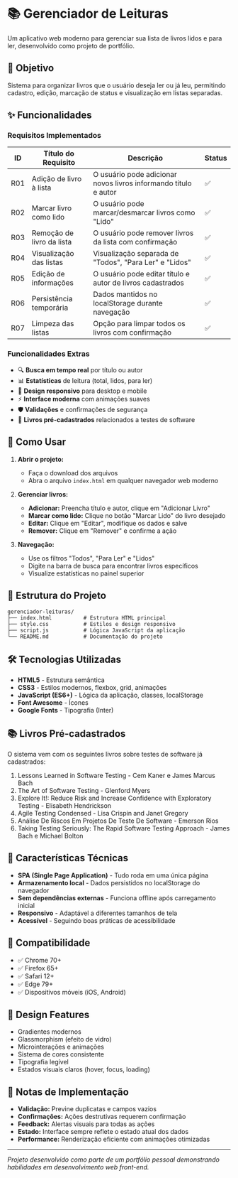 # 📚 Gerenciador de Leituras

Um aplicativo web moderno para gerenciar sua lista de livros lidos e para ler, desenvolvido como projeto de portfólio.

## 🎯 Objetivo

Sistema para organizar livros que o usuário deseja ler ou já leu, permitindo cadastro, edição, marcação de status e visualização em listas separadas.

## ✨ Funcionalidades

### Requisitos Implementados

| ID | Título do Requisito | Descrição | Status |
|----|-------------------|-----------|---------|
| R01 | Adição de livro à lista | O usuário pode adicionar novos livros informando título e autor | ✅ |
| R02 | Marcar livro como lido | O usuário pode marcar/desmarcar livros como "Lido" | ✅ |
| R03 | Remoção de livro da lista | O usuário pode remover livros da lista com confirmação | ✅ |
| R04 | Visualização das listas | Visualização separada de "Todos", "Para Ler" e "Lidos" | ✅ |
| R05 | Edição de informações | O usuário pode editar título e autor de livros cadastrados | ✅ |
| R06 | Persistência temporária | Dados mantidos no localStorage durante navegação | ✅ |
| R07 | Limpeza das listas | Opção para limpar todos os livros com confirmação | ✅ |

### Funcionalidades Extras

- 🔍 **Busca em tempo real** por título ou autor
- 📊 **Estatísticas** de leitura (total, lidos, para ler)
- 📱 **Design responsivo** para desktop e mobile
- ⚡ **Interface moderna** com animações suaves
- 🛡️ **Validações** e confirmações de segurança
- 💾 **Livros pré-cadastrados** relacionados a testes de software

## 🚀 Como Usar

1. **Abrir o projeto:**
   - Faça o download dos arquivos
   - Abra o arquivo `index.html` em qualquer navegador web moderno

2. **Gerenciar livros:**
   - **Adicionar:** Preencha título e autor, clique em "Adicionar Livro"
   - **Marcar como lido:** Clique no botão "Marcar Lido" do livro desejado
   - **Editar:** Clique em "Editar", modifique os dados e salve
   - **Remover:** Clique em "Remover" e confirme a ação

3. **Navegação:**
   - Use os filtros "Todos", "Para Ler" e "Lidos"
   - Digite na barra de busca para encontrar livros específicos
   - Visualize estatísticas no painel superior

## 📁 Estrutura do Projeto

```
gerenciador-leituras/
├── index.html          # Estrutura HTML principal
├── style.css           # Estilos e design responsivo
├── script.js           # Lógica JavaScript da aplicação
└── README.md           # Documentação do projeto
```

## 🛠️ Tecnologias Utilizadas

- **HTML5** - Estrutura semântica
- **CSS3** - Estilos modernos, flexbox, grid, animações
- **JavaScript (ES6+)** - Lógica da aplicação, classes, localStorage
- **Font Awesome** - Ícones
- **Google Fonts** - Tipografia (Inter)

## 📚 Livros Pré-cadastrados

O sistema vem com os seguintes livros sobre testes de software já cadastrados:

1. Lessons Learned in Software Testing - Cem Kaner e James Marcus Bach
2. The Art of Software Testing - Glenford Myers
3. Explore It!: Reduce Risk and Increase Confidence with Exploratory Testing - Elisabeth Hendrickson
4. Agile Testing Condensed - Lisa Crispin and Janet Gregory
5. Análise De Riscos Em Projetos De Teste De Software - Emerson Rios
6. Taking Testing Seriously: The Rapid Software Testing Approach - James Bach e Michael Bolton

## 🔧 Características Técnicas

- **SPA (Single Page Application)** - Tudo roda em uma única página
- **Armazenamento local** - Dados persistidos no localStorage do navegador
- **Sem dependências externas** - Funciona offline após carregamento inicial
- **Responsivo** - Adaptável a diferentes tamanhos de tela
- **Acessível** - Seguindo boas práticas de acessibilidade

## 📱 Compatibilidade

- ✅ Chrome 70+
- ✅ Firefox 65+
- ✅ Safari 12+
- ✅ Edge 79+
- ✅ Dispositivos móveis (iOS, Android)

## 🎨 Design Features

- Gradientes modernos
- Glassmorphism (efeito de vidro)
- Microinterações e animações
- Sistema de cores consistente
- Tipografia legível
- Estados visuais claros (hover, focus, loading)

## 📝 Notas de Implementação

- **Validação:** Previne duplicatas e campos vazios
- **Confirmações:** Ações destrutivas requerem confirmação
- **Feedback:** Alertas visuais para todas as ações
- **Estado:** Interface sempre reflete o estado atual dos dados
- **Performance:** Renderização eficiente com animações otimizadas

---

*Projeto desenvolvido como parte de um portfólio pessoal demonstrando habilidades em desenvolvimento web front-end.*
